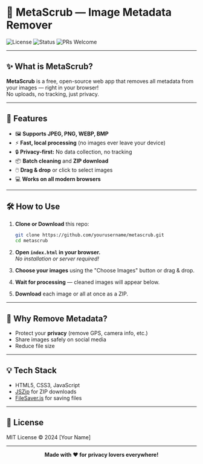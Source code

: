 # 🧼 MetaScrub &mdash; Image Metadata Remover

![License](https://img.shields.io/badge/license-MIT-green.svg)
![Status](https://img.shields.io/badge/status-active-brightgreen)
![PRs Welcome](https://img.shields.io/badge/PRs-welcome-blue)

---

## ✨ What is MetaScrub?

**MetaScrub** is a free, open-source web app that removes all metadata from your images — right in your browser!  
No uploads, no tracking, just privacy.

---

## 🚀 Features

- 🖼️ **Supports JPEG, PNG, WEBP, BMP**
- ⚡ **Fast, local processing** (no images ever leave your device)
- 🔒 **Privacy-first:** No data collection, no tracking
- 📦 **Batch cleaning** and **ZIP download**
- 🖱️ **Drag & drop** or click to select images
- 💻 **Works on all modern browsers**

---

## 🛠️ How to Use

1. **Clone or Download** this repo:
   ```bash
   git clone https://github.com/yourusername/metascrub.git
   cd metascrub
   ```

2. **Open `index.html` in your browser.**  
   _No installation or server required!_

3. **Choose your images** using the "Choose Images" button or drag & drop.

4. **Wait for processing** — cleaned images will appear below.

5. **Download** each image or all at once as a ZIP.

---

## 🤔 Why Remove Metadata?

- Protect your **privacy** (remove GPS, camera info, etc.)
- Share images safely on social media
- Reduce file size

---

## 💡 Tech Stack

- HTML5, CSS3, JavaScript
- [JSZip](https://stuk.github.io/jszip/) for ZIP downloads
- [FileSaver.js](https://github.com/eligrey/FileSaver.js/) for saving files

---

## 📝 License

MIT License &copy; 2024 [Your Name]

---

<p align="center">
  <b>Made with ❤️ for privacy lovers everywhere!</b>
</p>